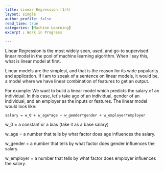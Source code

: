 ```yaml
---
title: Linear Regression [1/4]
layout: single
author_profile: false
read_time: true
categories: [Machine Learning]
excerpt : Work in Progress

---
```


Linear Regression is the most widely seen, used, and go-to supervised linear model in the pool of machine learning algorithm. When I say this, what is linear model at first.

Linear models are the simplest, and that is the reason for its wide popularity and application. If I am to speak of a sentence on linear models, it would be, a model where we have linear combination of features to get an output. 

For example: We want to build a linear model which predicts the salary of an individual. In this case, let's take age of an individual, gender of an individual, and an employer as the inputs or features. The linear model would look like:

```
salary = w_0 + w_age*age + w_gender*gender + w_employer*employer

```

w_0 = a constant or a bias (take it as a base salary)

w_age =  a number that tells by what factor does age influences the salary.

w_gender = a number that tells by what factor does gender influences the salary.

w_employer = a number that tells by what factor does employer influences the salary.